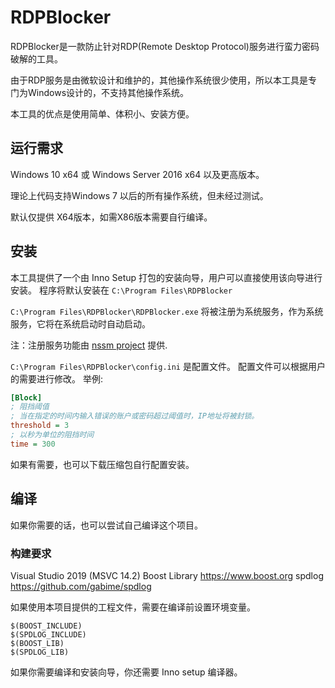 # RDPBlocker

RDPBlocker是一款防止针对RDP(Remote Desktop Protocol)服务进行蛮力密码破解的工具。

由于RDP服务是由微软设计和维护的，其他操作系统很少使用，所以本工具是专门为Windows设计的，不支持其他操作系统。

本工具的优点是使用简单、体积小、安装方便。

## 运行需求
Windows 10 x64 或 Windows Server 2016 x64 以及更高版本。

理论上代码支持Windows 7 以后的所有操作系统，但未经过测试。

默认仅提供 X64版本，如需X86版本需要自行编译。

## 安装
本工具提供了一个由 Inno Setup 打包的安装向导，用户可以直接使用该向导进行安装。
程序将默认安装在 ```C:\Program Files\RDPBlocker```

```C:\Program Files\RDPBlocker\RDPBlocker.exe``` 将被注册为系统服务，作为系统服务，它将在系统启动时自动启动。

注：注册服务功能由 [nssm project](https://nssm.cc/) 提供.

```C:\Program Files\RDPBlocker\config.ini```  是配置文件。
配置文件可以根据用户的需要进行修改。
举例:

```ini
[Block]
; 阻挡阈值
; 当在指定的时间内输入错误的账户或密码超过阈值时，IP地址将被封锁。
threshold = 3
; 以秒为单位的阻挡时间
time = 300
```

如果有需要，也可以下载压缩包自行配置安装。

## 编译
如果你需要的话，也可以尝试自己编译这个项目。

### 构建要求
Visual Studio 2019 (MSVC 14.2)
Boost Library https://www.boost.org
spdlog https://github.com/gabime/spdlog

如果使用本项目提供的工程文件，需要在编译前设置环境变量。
```
$(BOOST_INCLUDE)
$(SPDLOG_INCLUDE)
$(BOOST_LIB)
$(SPDLOG_LIB)
```

如果你需要编译和安装向导，你还需要 Inno setup 编译器。

